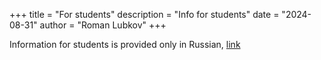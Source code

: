 +++
title = "For students"
description = "Info for students"
date = "2024-08-31"
author = "Roman Lubkov"
+++

Information for students is provided only in Russian, [link](/students/)